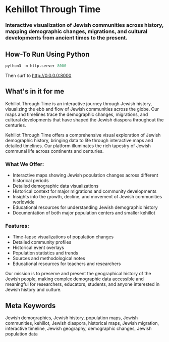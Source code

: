 # Kehillot Through Time
### Interactive visualization of Jewish communities across history, mapping demographic changes, migrations, and cultural developments from ancient times to the present.

## How-To Run Using Python
``` Python
python3 -m http.server 8000
```
Then surf to http://0.0.0.0:8000



## What's in it for me
Kehillot Through Time is an interactive journey through Jewish history, visualizing the ebb and flow of Jewish communities across the globe. Our maps and timelines trace the demographic changes, migrations, and cultural developments that have shaped the Jewish diaspora throughout the centuries.

Kehillot Through Time offers a comprehensive visual exploration of Jewish demographic history, bringing data to life through interactive maps and detailed timelines. Our platform illuminates the rich tapestry of Jewish communal life across continents and centuries.


### What We Offer:
- Interactive maps showing Jewish population changes across different historical periods
- Detailed demographic data visualizations
- Historical context for major migrations and community developments
- Insights into the growth, decline, and movement of Jewish communities worldwide
- Educational resources for understanding Jewish demographic history
- Documentation of both major population centers and smaller kehillot

### Features:
- Time-lapse visualizations of population changes
- Detailed community profiles
- Historical event overlays
- Population statistics and trends
- Sources and methodological notes
- Educational resources for teachers and researchers

Our mission is to preserve and present the geographical history of the Jewish people, making complex demographic data accessible and meaningful for researchers, educators, students, and anyone interested in Jewish history and culture.

## Meta Keywords
Jewish demographics, Jewish history, population maps, Jewish communities, kehillot, Jewish diaspora, historical maps, Jewish migration, interactive timeline, Jewish geography, demographic changes, Jewish population data